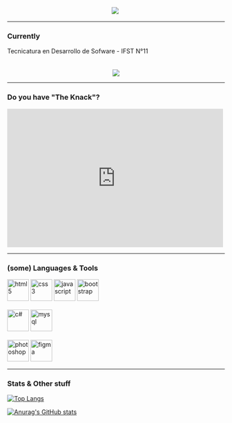 

<div id="header" align="center">
  <img src="https://i.imgur.com/tsSNl6g.png"/>

 
  <img src="https://komarev.com/ghpvc/?username=zolemello&style=flat-square&color=blue" alt=""/>
</div>







---
### Currently
<div >Tecnicatura en Desarrollo de Sofware - IFST N°11 

<br>
<br>
<br>



<div align="center"><img src="https://i.imgur.com/bJaQvZb.gif"/></div>


---
### Do you have "The Knack"?

<iframe width="500" height="320" src="https://www.youtube.com/embed/g8vHhgh6oM0?si=3WSeGMCdAevfS_q4" title="YouTube video player" frameborder="0" allow="accelerometer; autoplay; clipboard-write; encrypted-media; gyroscope; picture-in-picture; web-share" allowfullscreen></iframe>


---

### (some) Languages & Tools
<div>
  
  <img src="https://cdn.jsdelivr.net/gh/devicons/devicon@latest/icons/html5/html5-original-wordmark.svg" title="html" alt="html5" width="50" height="50"/>

  
 <img src="https://cdn.jsdelivr.net/gh/devicons/devicon@latest/icons/css3/css3-original-wordmark.svg" title="css" alt="css 3" width="50" height="50" />

 
<img src="https://cdn.jsdelivr.net/gh/devicons/devicon@latest/icons/javascript/javascript-original.svg" title="js" alt="javascript" width="50" height="50" />


<img src="https://cdn.jsdelivr.net/gh/devicons/devicon@latest/icons/bootstrap/bootstrap-original-wordmark.svg" title="bootstrap" alt="bootstrap" width="50" height="50" />
          
          
<br>
<br>
 <img src="https://cdn.jsdelivr.net/gh/devicons/devicon@latest/icons/csharp/csharp-plain.svg" title="c#" alt="c#" width="50" height="50" />
                   

 <img src="https://cdn.jsdelivr.net/gh/devicons/devicon@latest/icons/mysql/mysql-original-wordmark.svg" title="mysql" alt="mysql" width="50" height="50"/>
          
<br>
<br>

<img src="https://cdn.jsdelivr.net/gh/devicons/devicon@latest/icons/photoshop/photoshop-original.svg" title="ps" alt="photoshop" width="50" height="50"/>
          
<img src="https://cdn.jsdelivr.net/gh/devicons/devicon@latest/icons/figma/figma-original.svg" title="figma" alt="figma" width="50" height="50"/>
          

</div>

--- 
### Stats & Other stuff

[![Top Langs](https://github-readme-stats.vercel.app/api/top-langs/?username=zolemello&layout=compact&theme=holi)](https://github.com/anuraghazra/github-readme-stats) 


[![Anurag's GitHub stats](https://github-readme-stats.vercel.app/api?username=zolemello&count_private=true&show_icons=true&theme=holi)](https://github.com/anuraghazra/github-readme-stats)


<!--
**zolemello/zolemello** is a ✨ _special_ ✨ repository because its `README.md` (this file) appears on your GitHub profile.

Here are some ideas to get you started:

- 🔭 I’m currently working on ...
- 🌱 I’m currently learning ...
- 👯 I’m looking to collaborate on ...
- 🤔 I’m looking for help with ...
- 💬 Ask me about ...
- 📫 How to reach me: ...
- 😄 Pronouns: ...
- ⚡ Fun fact: ...
-->
